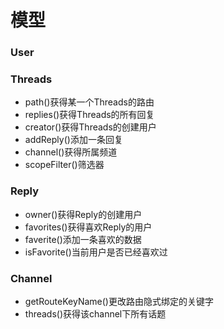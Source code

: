 # 模型
### User
### Threads
* path()获得某一个Threads的路由
* replies()获得Threads的所有回复
* creator()获得Threads的创建用户
* addReply()添加一条回复
* channel()获得所属频道
* scopeFilter()筛选器

### Reply
* owner()获得Reply的创建用户
* favorites()获得喜欢Reply的用户
* faverite()添加一条喜欢的数据
* isFavorite()当前用户是否已经喜欢过

### Channel
* getRouteKeyName()更改路由隐式绑定的关键字
* threads()获得该channel下所有话题


